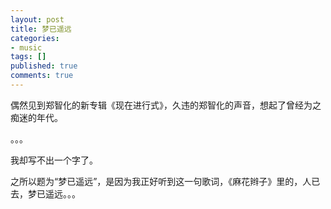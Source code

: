 ```yaml
---
layout: post
title: 梦已遥远
categories:
- music
tags: []
published: true
comments: true
---
```

<p>偶然见到郑智化的新专辑《现在进行式》，久违的郑智化的声音，想起了曾经为之痴迷的年代。</p>

<p>。。。</p>

<p>我却写不出一个字了。</p>

<p>之所以题为“梦已遥远”，是因为我正好听到这一句歌词，《麻花辫子》里的，人已去，梦已遥远。。。</p>
